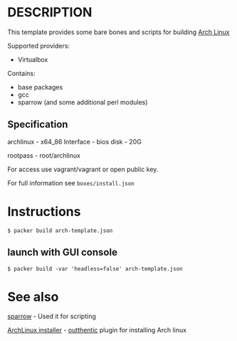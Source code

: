 # DESCRIPTION

This template provides some bare bones and scripts for building [Arch Linux](https://www.archlinux.org/)

Supported providers:
 - Virtualbox

Contains:
  - base packages
  - gcc
  - sparrow (and some additional perl modules)

## Specification

  archlinux - x64_86
  Interface - bios
  disk - 20G 

  rootpass - root/archlinux
  
  For access use vagrant/vagrant or open public key.

  For full information see `boxes/install.json`
  

# Instructions

    $ packer build arch-template.json

## launch with GUI console
    
    $ packer build -var 'headless=false' arch-template.json


# See also
[sparrow](https://github.com/melezhik/sparrow) - Used it for scripting

[ArchLinux installer](https://sparrowhub.org/info/archlinux-install) - [outthentic](https://github.com/melezhik/outthentic) plugin for installing Arch linux
